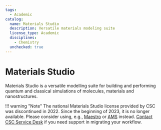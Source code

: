 ```yaml
---
tags:
  - Academic
catalog:
  name: Materials Studio
  description: Versatile materials modeling suite
  license_type: Academic
  disciplines:
    - Chemistry
  unchecked: true
---
```


# Materials Studio

Materials Studio is a versatile modelling suite for building and performing
quantum and classical simulations of molecules, materials and nanostructures.

!!! warning "Note"
    The national Materials Studio license provided by CSC was discontinued in 2022.
    Since the beginning of 2023, it is no longer available. Please consider using, e.g., 
    [Maestro](maestro.md) or [AMS](ams.md) instead.
    [Contact CSC Service Desk](../support/contact.md) if you need support in migrating
    your workflow.
